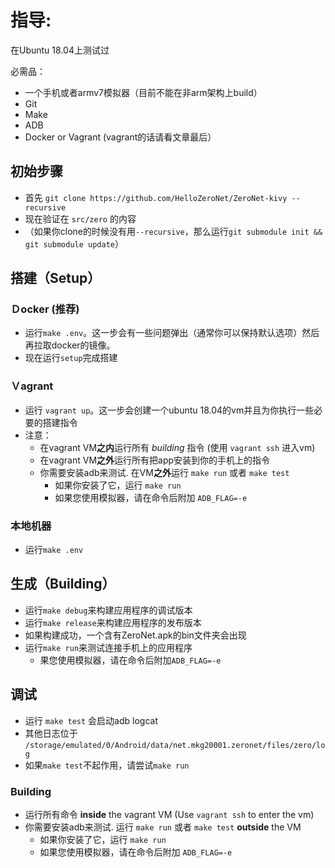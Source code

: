 # 指导:

在Ubuntu 18.04上测试过

必需品：
 - 一个手机或者armv7模拟器（目前不能在非arm架构上build）
 - Git
 - Make
 - ADB
 - Docker or Vagrant (vagrant的话请看文章最后）

## 初始步骤
 - 首先 `git clone https://github.com/HelloZeroNet/ZeroNet-kivy --recursive`
 - 现在验证在 `src/zero` 的内容
 - （如果你clone的时候没有用`--recursive`，那么运行`git submodule init && git submodule update`）

## 搭建（Setup）

### Ｄocker (推荐)
 - 运行`make .env`。这一步会有一些问题弹出（通常你可以保持默认选项）然后再拉取docker的镜像。
 - 现在运行`setup`完成搭建

### Ｖagrant
 - 运行 `vagrant up`。这一步会创建一个ubuntu 18.04的vm并且为你执行一些必要的搭建指令
 - 注意：
   - 在vagrant VM**之内**运行所有 _building_ 指令 (使用 `vagrant ssh` 进入vm)
   - 在vagrant VM**之外**运行所有把app安装到你的手机上的指令
   - 你需要安装adb来测试. 在VM**之外**运行 `make run` 或者 `make test` 
	  - 如果你安装了它，运行 `make run`
	  - 如果您使用模拟器，请在命令后附加 `ADB_FLAG=-e`


### 本地机器
 - 运行`make .env`
	
## 生成（Building）
 - 运行`make debug`来构建应用程序的调试版本
 - 运行`make release`来构建应用程序的发布版本
 - 如果构建成功，一个含有ZeroNet.apk的bin文件夹会出现
 - 运行`make run`来测试连接手机上的应用程序
   - 果您使用模拟器，请在命令后附加`ADB_FLAG=-e`

## 调试  
 - 运行 `make test` 会启动adb logcat
 - 其他日志位于 `/storage/emulated/0/Android/data/net.mkg20001.zeronet/files/zero/log`
 - 如果`make test`不起作用，请尝试`make run`

### Building
- 运行所有命令 **inside** the vagrant VM (Use `vagrant ssh` to enter the vm)
- 你需要安装adb来测试. 运行 `make run` 或者 `make test` **outside** the VM
  - 如果你安装了它，运行 `make run`
  - 如果您使用模拟器，请在命令后附加 `ADB_FLAG=-e`
